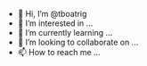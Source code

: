 - 👋 Hi, I’m @tboatrig
- 👀 I’m interested in ...
- 🌱 I’m currently learning ...
- 💞️ I’m looking to collaborate on ...
- 📫 How to reach me ...

<!---
tboatrig/tboatrig is a ✨ special ✨ repository because its `README.md` (this file) appears on your GitHub profile.
You can click the Preview link to take a look at your changes.
--->
